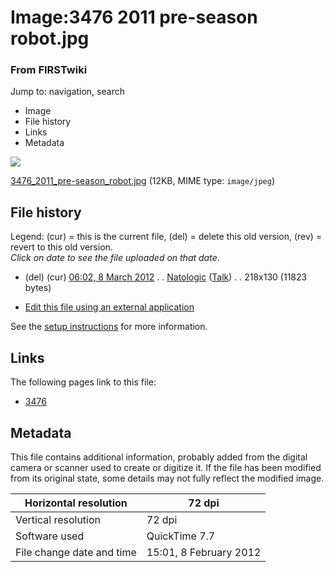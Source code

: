 

# Image:3476 2011 pre-season robot.jpg

### From FIRSTwiki

Jump to: navigation, search

  * Image
  * File history
  * Links
  * Metadata

![](/media/d/dd/3476_2011_pre-season_robot.jpg)

[3476_2011_pre-season_robot.jpg](/media/d/dd/3476_2011_pre-season_robot.jpg
"3476 2011 pre-season robot.jpg" ) (12KB, MIME type: `image/jpeg`)

## File history

Legend: (cur) = this is the current file, (del) = delete this old version,
(rev) = revert to this old version.  
_Click on date to see the file uploaded on that date_.

  * (del) (cur) [06:02, 8 March 2012](/media/d/dd/3476_2011_pre-season_robot.jpg "/media/d/dd/3476 2011 pre-season robot.jpg" ) . . [Natologic](/index.php?title=User:Natologic&action=edit "User:Natologic" ) ([Talk](/index.php/User_talk:Natologic "User talk:Natologic" )) . . 218x130 (11823 bytes)
  

  * [Edit this file using an external application](/index.php?title=Image:3476_2011_pre-season_robot.jpg&action=edit&externaledit=true&mode=file "Image:3476 2011 pre-season robot.jpg" )

See the [setup
instructions](http://meta.wikimedia.org/wiki/Help:External_editors
"http://meta.wikimedia.org/wiki/Help:External_editors" ) for more information.

## Links

The following pages link to this file:

  * [3476](/index.php/3476 "3476" )

## Metadata

This file contains additional information, probably added from the digital
camera or scanner used to create or digitize it. If the file has been modified
from its original state, some details may not fully reflect the modified
image.

Horizontal resolution |  72 dpi  
---|---  
Vertical resolution |  72 dpi  
Software used |  QuickTime 7.7  
File change date and time |  15:01, 8 February 2012  
  
